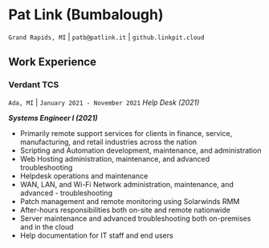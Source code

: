 # Pat Link (Bumbalough)
`Grand Rapids, MI` | `patb@patlink.it` | `github.linkpit.cloud`

## Work Experience
### Verdant TCS
`Ada, MI` | `January 2021 - November 2021`
_Help Desk (2021)_

**_Systems Engineer I (2021)_**

- Primarily remote support services for clients in finance, service, manufacturing, and retail industries across the nation
- Scripting and Automation development, maintenance, and administration
- Web Hosting administration, maintenance, and advanced troubleshooting
- Helpdesk operations and maintenance
- WAN, LAN, and Wi-Fi Network administration, maintenance, and advanced - troubleshooting
- Patch management and remote monitoring using Solarwinds RMM
- After-hours responsibilities both on-site and remote nationwide
- Server maintenance and advanced troubleshooting both on-premises and in the cloud
- Help documentation for IT staff and end users
